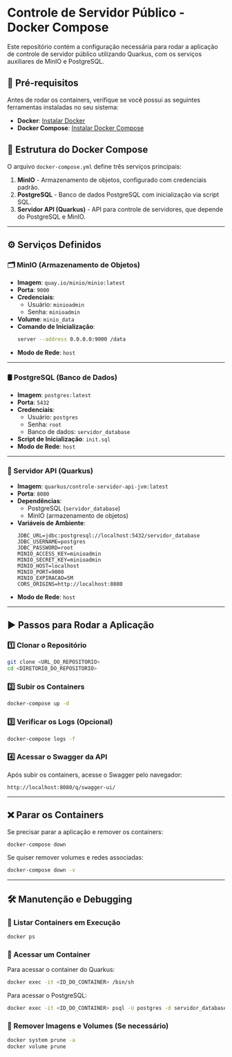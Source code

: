 # Controle de Servidor Público - Docker Compose

Este repositório contém a configuração necessária para rodar a aplicação de controle de servidor público utilizando Quarkus, com os serviços auxiliares de MinIO e PostgreSQL.

## 📌 Pré-requisitos

Antes de rodar os containers, verifique se você possui as seguintes ferramentas instaladas no seu sistema:

- **Docker**: [Instalar Docker](https://www.docker.com/get-started)
- **Docker Compose**: [Instalar Docker Compose](https://docs.docker.com/compose/install/)

## 📂 Estrutura do Docker Compose

O arquivo `docker-compose.yml` define três serviços principais:

1. **MinIO** - Armazenamento de objetos, configurado com credenciais padrão.
2. **PostgreSQL** - Banco de dados PostgreSQL com inicialização via script SQL.
3. **Servidor API (Quarkus)** - API para controle de servidores, que depende do PostgreSQL e MinIO.

---

## ⚙️ Serviços Definidos

### 🗂 MinIO (Armazenamento de Objetos)
- **Imagem**: `quay.io/minio/minio:latest`
- **Porta**: `9000`
- **Credenciais**:
    - Usuário: `minioadmin`
    - Senha: `minioadmin`
- **Volume**: `minio_data`
- **Comando de Inicialização**:
  ```sh
  server --address 0.0.0.0:9000 /data
  ```
- **Modo de Rede**: `host`

---

### 🛢 PostgreSQL (Banco de Dados)
- **Imagem**: `postgres:latest`
- **Porta**: `5432`
- **Credenciais**:
    - Usuário: `postgres`
    - Senha: `root`
    - Banco de dados: `servidor_database`
- **Script de Inicialização**: `init.sql`
- **Modo de Rede**: `host`

---

### 🚀 Servidor API (Quarkus)
- **Imagem**: `quarkus/controle-servidor-api-jvm:latest`
- **Porta**: `8080`
- **Dependências**:
    - PostgreSQL (`servidor_database`)
    - MinIO (armazenamento de objetos)
- **Variáveis de Ambiente**:
  ```env
  JDBC_URL=jdbc:postgresql://localhost:5432/servidor_database
  JDBC_USERNAME=postgres
  JDBC_PASSWORD=root
  MINIO_ACCESS_KEY=minioadmin
  MINIO_SECRET_KEY=minioadmin
  MINIO_HOST=localhost
  MINIO_PORT=9000
  MINIO_EXPIRACAO=5M
  CORS_ORIGINS=http://localhost:8080
  ```
- **Modo de Rede**: `host`

---

## ▶️ Passos para Rodar a Aplicação

### 1️⃣ Clonar o Repositório
```sh
git clone <URL_DO_REPOSITORIO>
cd <DIRETORIO_DO_REPOSITORIO>
```

### 2️⃣ Subir os Containers
```sh
docker-compose up -d
```

### 3️⃣ Verificar os Logs (Opcional)
```sh
docker-compose logs -f
```

### 4️⃣ Acessar o Swagger da API
Após subir os containers, acesse o Swagger pelo navegador:
```
http://localhost:8080/q/swagger-ui/
```

---

## ❌ Parar os Containers
Se precisar parar a aplicação e remover os containers:
```sh
docker-compose down
```

Se quiser remover volumes e redes associadas:
```sh
docker-compose down -v
```

---

## 🛠 Manutenção e Debugging

### 📌 Listar Containers em Execução
```sh
docker ps
```

### 📌 Acessar um Container
Para acessar o container do Quarkus:
```sh
docker exec -it <ID_DO_CONTAINER> /bin/sh
```

Para acessar o PostgreSQL:
```sh
docker exec -it <ID_DO_CONTAINER> psql -U postgres -d servidor_database
```

### 📌 Remover Imagens e Volumes (Se necessário)
```sh
docker system prune -a
docker volume prune
```